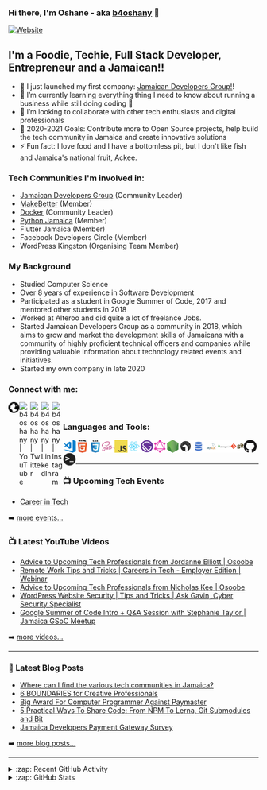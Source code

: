 ### Hi there, I'm Oshane - aka [b4oshany][profile] 👋

[![Website](https://img.shields.io/website?label=community.jamaicans.dev&style=for-the-badge&url=https%3A%2F%2Fcommunity.jamaicans.dev)](https://community.jamaicans.dev/u/b4oshany/)

## I'm a Foodie, Techie, Full Stack Developer, Entrepreneur and a Jamaican!!

- 🔭 I just launched my first company: [Jamaican Developers Group!][website]!
- 🌱 I’m currently learning everything thing I need to know about running a business while still doing coding 🤣
- 👯 I’m looking to collaborate with other tech enthusiasts and digital professionals
- 🥅 2020-2021 Goals: Contribute more to Open Source projects, help build the tech community in Jamaica and create innovative solutions
- ⚡ Fun fact: I love food and I have a bottomless pit, but I don't like fish and Jamaica's national fruit, Ackee.


### Tech Communities I'm involved in:

- [Jamaican Developers Group][community] (Community Leader)
- [MakeBetter](https://www.makebetter.com.jm/) (Member)
- [Docker](https://events.docker.com/kingston/) (Community Leader)
- [Python Jamaica](https://pythonjam.org.jm/) (Member)
- Flutter Jamaica (Member)
- Facebook Developers Circle (Member)
- WordPress Kingston (Organising Team Member)


### My Background

- Studied Computer Science
- Over 8 years of experience in Software Development
- Participated as a student in Google Summer of Code, 2017 and mentored other students in 2018
- Worked at Alteroo and did quite a lot of freelance Jobs.
- Started Jamaican Developers Group as a community in 2018, which aims to grow and market the development skills of Jamaicans with a community of highly proficient technical officers and companies while providing valuable information about technology related events and initiatives.
- Started my own company in late 2020

### Connect with me:

[<img align="left" alt="b4oshany.com" width="22px" src="https://raw.githubusercontent.com/iconic/open-iconic/master/svg/globe.svg" />][profile]
[<img align="left" alt="b4oshany | YouTube" width="22px" src="https://cdn.jsdelivr.net/npm/simple-icons@v3/icons/youtube.svg" />][youtube]
[<img align="left" alt="b4oshany | Twitter" width="22px" src="https://cdn.jsdelivr.net/npm/simple-icons@v3/icons/twitter.svg" />][twitter]
[<img align="left" alt="b4oshany | LinkedIn" width="22px" src="https://cdn.jsdelivr.net/npm/simple-icons@v3/icons/linkedin.svg" />][linkedin]
[<img align="left" alt="b4oshany | Instagram" width="22px" src="https://cdn.jsdelivr.net/npm/simple-icons@v3/icons/instagram.svg" />][instagram]

<br />

### Languages and Tools:

[<img align="left" alt="Visual Studio Code" width="26px" src="https://raw.githubusercontent.com/github/explore/80688e429a7d4ef2fca1e82350fe8e3517d3494d/topics/visual-studio-code/visual-studio-code.png" />][webdevplaylist]
[<img align="left" alt="HTML5" width="26px" src="https://raw.githubusercontent.com/github/explore/80688e429a7d4ef2fca1e82350fe8e3517d3494d/topics/html/html.png" />][webdevplaylist]
[<img align="left" alt="CSS3" width="26px" src="https://raw.githubusercontent.com/github/explore/80688e429a7d4ef2fca1e82350fe8e3517d3494d/topics/css/css.png" />][cssplaylist]
[<img align="left" alt="Sass" width="26px" src="https://raw.githubusercontent.com/github/explore/80688e429a7d4ef2fca1e82350fe8e3517d3494d/topics/sass/sass.png" />][cssplaylist]
[<img align="left" alt="JavaScript" width="26px" src="https://raw.githubusercontent.com/github/explore/80688e429a7d4ef2fca1e82350fe8e3517d3494d/topics/javascript/javascript.png" />][jsplaylist]
[<img align="left" alt="React" width="26px" src="https://raw.githubusercontent.com/github/explore/80688e429a7d4ef2fca1e82350fe8e3517d3494d/topics/react/react.png" />][reactplaylist]
[<img align="left" alt="Gatsby" width="26px" src="https://raw.githubusercontent.com/github/explore/e94815998e4e0713912fed477a1f346ec04c3da2/topics/gatsby/gatsby.png" />][webdevplaylist]
[<img align="left" alt="GraphQL" width="26px" src="https://raw.githubusercontent.com/github/explore/80688e429a7d4ef2fca1e82350fe8e3517d3494d/topics/graphql/graphql.png" />][webdevplaylist]
[<img align="left" alt="Node.js" width="26px" src="https://raw.githubusercontent.com/github/explore/80688e429a7d4ef2fca1e82350fe8e3517d3494d/topics/nodejs/nodejs.png" />][webdevplaylist]
[<img align="left" alt="Deno" width="26px" src="https://raw.githubusercontent.com/github/explore/361e2821e2dea67711cde99c9c40ed357061cf27/topics/deno/deno.png" />][webdevplaylist]
[<img align="left" alt="SQL" width="26px" src="https://raw.githubusercontent.com/github/explore/80688e429a7d4ef2fca1e82350fe8e3517d3494d/topics/sql/sql.png" />][webdevplaylist]
[<img align="left" alt="MySQL" width="26px" src="https://raw.githubusercontent.com/github/explore/80688e429a7d4ef2fca1e82350fe8e3517d3494d/topics/mysql/mysql.png" />][webdevplaylist]
[<img align="left" alt="MongoDB" width="26px" src="https://raw.githubusercontent.com/github/explore/80688e429a7d4ef2fca1e82350fe8e3517d3494d/topics/mongodb/mongodb.png" />][webdevplaylist]
[<img align="left" alt="Git" width="26px" src="https://raw.githubusercontent.com/github/explore/80688e429a7d4ef2fca1e82350fe8e3517d3494d/topics/git/git.png" />][webdevplaylist]
[<img align="left" alt="GitHub" width="26px" src="https://raw.githubusercontent.com/github/explore/78df643247d429f6cc873026c0622819ad797942/topics/github/github.png" />][webdevplaylist]
[<img align="left" alt="Terminal" width="26px" src="https://raw.githubusercontent.com/github/explore/80688e429a7d4ef2fca1e82350fe8e3517d3494d/topics/terminal/terminal.png" />][webdevplaylist]
<br />
<br />

---

### 📺 Upcoming Tech Events

<!-- EVENTS:START -->
- [Career in Tech](https://www.meetup.com/Jamaican-Developers-Group/events/)
<!-- EVENTS:END -->

➡️ [more events...](https://www.meetup.com/Jamaican-Developers-Group/events/)

### 📺 Latest YouTube Videos

<!-- YOUTUBE:START -->
- [Advice to Upcoming Tech Professionals from Jordanne Elliott | Osoobe](https://www.youtube.com/watch?v=BEVRuuKpckE)
- [Remote Work Tips and Tricks | Careers in Tech - Employer Edition | Webinar](https://www.youtube.com/watch?v=7oEpYRX7e4U)
- [Advice to Upcoming Tech Professionals from Nicholas Kee | Osoobe](https://www.youtube.com/watch?v=W3RxlUT2FTg)
- [WordPress Website Security | Tips and Tricks  | Ask Gavin, Cyber Security Specialist](https://www.youtube.com/watch?v=U7tPE5ui9FE)
- [Google Summer of Code Intro + Q&A Session with Stephanie Taylor | Jamaica GSoC Meetup](https://www.youtube.com/watch?v=0ZHpA_1vr9s)
<!-- YOUTUBE:END -->

➡️ [more videos...][youtube]

---

### 📕 Latest Blog Posts

<!-- BLOG-POST-LIST:START -->
- [Where can I find the various tech communities in Jamaica?](https://community.jamaicans.dev/t/where-can-i-find-the-various-tech-communities-in-jamaica/122)
- [6 BOUNDARIES for Creative Professionals](https://jamaicandevelopers.com/p/6-boundaries-for-creative-professionals)
- [Big Award For Computer Programmer Against Paymaster](https://jamaicandevelopers.com/p/big-award-for-computer-programmer-against-paymaster)
- [5 Practical Ways To Share Code: From NPM To Lerna, Git Submodules and Bit](https://jamaicandevelopers.com/p/5-practical-ways-to-share-code-from-npm-to-lerna-git-submodules-and-bit)
- [Jamaica Developers Payment Gateway Survey](https://jamaicandevelopers.com/p/jamaica-developers-payment-gateway-survey)
<!-- BLOG-POST-LIST:END -->

➡️ [more blog posts...][website]

---

<details>
  <summary>:zap: Recent GitHub Activity</summary>
  
<!--START_SECTION:activity-->
1. ❗️ Opened issue [#431](https://github.com/MasoniteFramework/masonite/issues/431) in [MasoniteFramework/masonite](https://github.com/MasoniteFramework/masonite)
2. ❗️ Opened issue [#430](https://github.com/MasoniteFramework/masonite/issues/430) in [MasoniteFramework/masonite](https://github.com/MasoniteFramework/masonite)
3. 💪 Opened PR [#17](https://github.com/davidtaylorhq/discourse-telegram-notifications/pull/17) in [davidtaylorhq/discourse-telegram-notifications](https://github.com/davidtaylorhq/discourse-telegram-notifications)
4. 💪 Opened PR [#3](https://github.com/JamaicanDevelopers/laravel-userstamps/pull/3) in [JamaicanDevelopers/laravel-userstamps](https://github.com/JamaicanDevelopers/laravel-userstamps)
5. 🎉 Merged PR [#2](https://github.com/JamaicanDevelopers/laravel-userstamps/pull/2) in [JamaicanDevelopers/laravel-userstamps](https://github.com/JamaicanDevelopers/laravel-userstamps)
<!--END_SECTION:activity-->

</details>

<details>
  <summary>:zap: GitHub Stats</summary>

  <img align="left" alt="b4oshany's GitHub Stats" src="https://github-readme-stats.vercel.app/api?username=b4oshany&show_icons=true&hide_border=true" />

</details>

[profile]: https://community.jamaicans.dev/u/b4oshany/
[website]: https://jamaicandevelopers.com/
[community]: https://community.jamaicans.dev
[course]: http://vsCodeHero.com
[twitter]: https://twitter.com/b4oshany
[youtube]: https://www.youtube.com/channel/UCzR7FDKdaL6-hR5gMWf-lgA
[instagram]: https://instagram.com/b4oshany
[linkedin]: https://linkedin.com/in/b4oshany
[webdevplaylist]: https://www.youtube.com/playlist?list=PLkwxH9e_vrAJ0WbEsFA9W3I1W-g_BTsbt
[jsplaylist]: https://www.youtube.com/playlist?list=PLkwxH9e_vrALRJKu7wfXby3MKeflhTu6B
[cssplaylist]: https://www.youtube.com/playlist?list=PLkwxH9e_vrALSdvZuEh6gqQdmDoDIoqz4
[reactplaylist]: https://www.youtube.com/playlist?list=PLkwxH9e_vrAK4TdffpxKY3QGyHCpxFcQ0
